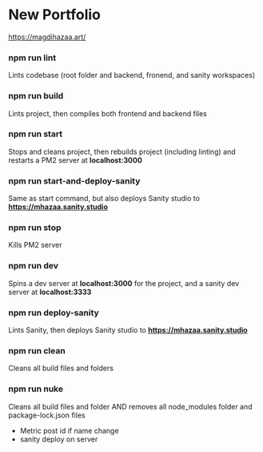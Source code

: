 # New Portfolio

https://magdihazaa.art/

### npm run lint

Lints codebase (root folder and backend, fronend, and sanity workspaces)

### npm run build

Lints project, then compiles both frontend and backend files

### npm run start

Stops and cleans project, then rebuilds project (including linting) and restarts a PM2 server at **localhost:3000**

### npm run start-and-deploy-sanity

Same as start command, but also deploys Sanity studio to **https://mhazaa.sanity.studio**

### npm run stop

Kills PM2 server

### npm run dev

Spins a dev server at **localhost:3000** for the project, and a sanity dev server at **localhost:3333**

### npm run deploy-sanity

Lints Sanity, then deploys Sanity studio to **https://mhazaa.sanity.studio**

### npm run clean

Cleans all build files and folders

### npm run nuke

Cleans all build files and folder AND removes all node_modules folder and package-lock.json files

- Metric post id if name change
- sanity deploy on server
